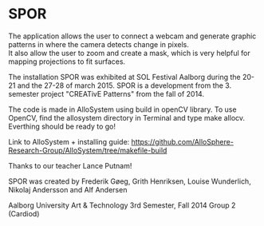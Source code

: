 # SPOR
The application allows the user to connect a webcam and generate graphic patterns in where the camera detects change in pixels.  
It also allow the user to zoom and create a mask, which is very helpful for mapping projections to fit surfaces.

The installation SPOR was exhibited at SOL Festival Aalborg during the 20-21 and the 27-28 of march 2015. 
SPOR is a development from the 3. semester project "CREATivE Patterns" from the fall of 2014.

The code is made in AlloSystem using build in openCV library. To use OpenCV, find the allosystem directory in Terminal and type make allocv.
Everthing should be ready to go! 
 
Link to AlloSystem + installing guide: https://github.com/AlloSphere-Research-Group/AlloSystem/tree/makefile-build

Thanks to our teacher Lance Putnam!

SPOR was created by Frederik Gøeg, Grith Henriksen, Louise Wunderlich, Nikolaj Andersson and Alf Andersen

Aalborg University
Art & Technology
3rd Semester, Fall 2014
Group 2 (Cardiod)